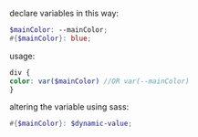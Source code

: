 declare variables in this way:
```scss
$mainColor: --mainColor;
#{$mainColor}: blue;
```

usage:
```scss
div {
color: var($mainColor) //OR var(--mainColor)
}
```

altering the variable using sass:
```scss
#{$mainColor}: $dynamic-value;
```